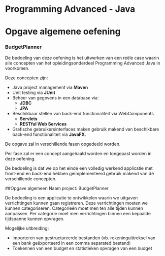 # Programming Advanced - Java
# Opgave algemene oefening
### BudgetPlanner

De bedoeling van deze oefening is het uitwerken van een reële case waarin alle concepten van het opleidingsonderdeel Programming Advanced Java in voorkomen.

Deze concepten zijn:

* Java project management via **Maven**
* Unit testing via **JUnit**
* Beheer van gegevens in een database via: 
	* **JDBC**
	* **JPA**
* Beschikbaar stellen van back-end functionaliteit via WebComponents
	* **Servlets**
	* **RESTful Web Services**
*  Grafische gebruikersinterfaces maken gebruik makend van beschikbare back-end functionaliteit via **JavaFX**.

De opgave zal in verschillende fasen opgedeeld worden.

Per fase zal er een concept aangehaald worden en toegepast worden in deze oefening.

De bedoeling is dat we op het einde een volledig werkend applicatie met front-end en back-end hebben geïmplementeerd gebruik makend van de verschillende concepten.


##Opgave algemeen
Naam project: BudgetPlanner


De bedoeling is een applicatie te ontwikkelen waarin we uitgaven verrichtingen kunnen gaan registreren. Deze verrichtingen moeten we kunnen categoriseren. Categorieën moet men  ten alle tijden kunnen aanpassen.
Per categorie moet men verrichtingen binnen een bepaalde tijdspanne kunnen opvragen.


Mogelijke uitbreiding: 
* Importeren van gestructureerde bestanden (vb. rekeninguittreksel van een bank geëxporteerd in een comma separated bestand)
* Toekennen van een budget en statistieken opvragen van een budget
